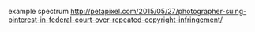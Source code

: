 
example spectrum
  http://petapixel.com/2015/05/27/photographer-suing-pinterest-in-federal-court-over-repeated-copyright-infringement/
